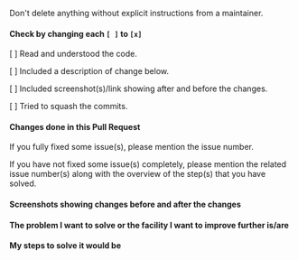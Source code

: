 Don't delete anything without explicit instructions from a maintainer.

#### Check by changing each `[ ]` to `[x]`

[ ] Read and understood the code.

[ ] Included a description of change below.

[ ] Included screenshot(s)/link showing after and before the changes.

[ ] Tried to squash the commits.


#### Changes done in this Pull Request

If you fully fixed some issue(s), please mention the issue number.

If you have not fixed some issue(s) completely, please mention the related issue number(s) along with the overview of the step(s) that you have solved.

#### Screenshots showing changes before and after the changes

#### The problem I want to solve or the facility I want to improve further is/are

#### My steps to solve it would be
